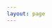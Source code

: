```yaml
---
layout: page
---
```


<script lang="ts" setup>
import navigation from '../../.vitepress/views/navigation.vue';
</script>

<navigation 
    uid="48a68f91-784c-4f66-a572-e9c6e1df5d56"
    :superlink="[
        {
            uuid:'dded7ad5-32e9-4e78-88ad-91c600f64d13',
            title: 'Node.js',
            icon: '/images/nodejs.png',
            href: 'http://nodejs.cn/',
            description: 'Node.js 是一个基于 Chrome V8 引擎的 JavaScript 运行时。',
        },
        {
            uuid:'aff6f465-e612-420a-adf6-32e2a6832ae3',
            title: 'Express',
            icon: 'https://www.expressjs.com.cn/images/favicon.png',
            href: 'https://www.expressjs.com.cn/',
            description: '基于 Node.js 平台，快速、开放、极简的 Web 开发框架',
        },
        {
            uuid:'b2e1e676-8059-466e-9b15-14b6667a6e98',
            title: 'Koa',
            icon: '/images/koa.ico',
            href: 'https://koa.bootcss.com/',
            description: '基于 Nodejs 平台的下一代 web 开发框架',
        },
        {
            uuid:'b219d31c-f15f-4213-8df2-eb30aabecb1c',
            title: 'Eggjs',
            icon: '/images/eggjs.png',
            href: 'https://eggjs.org/zh-cn/',
            description: '为企业级框架和应用而生',
        },
        {
            uuid:'a7e54b5f-e520-443b-8f15-87ae4485f8aa',
            title: 'Pug 模板引擎',
            icon: 'https://www.pugjs.cn/images/pugjs.png',
            href: 'https://www.pugjs.cn/api/getting-started.html',
            description: 'Pug 的渲染操作一般来说是相当简单的。',
        },
        {
            uuid:'461d849d-6dfe-41ba-bbc3-765b2d8daf1a',
            title: 'EJS 模板引擎',
            icon: 'http://it200.cn/images/logo/default.png',
            href: 'https://www.pugjs.cn/api/getting-started.html',
            description: '高效的嵌入式 JavaScript 模板引擎。',
        },
        {
            uuid:'9f0526d8-4feb-442f-af1f-1e2eca75215c',
            title: 'Handlebars',
            icon: 'https://www.handlebarsjs.cn/images/favicon.png',
            href: 'https://www.handlebarsjs.cn/',
            description: '轻量的语义化模板',
        },
    ]"
/>

<style>
.VPPage {
  padding: 0 20px;
}
</style>
